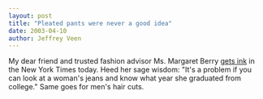 ```yaml
---
layout: post
title: "Pleated pants were never a good idea"
date: 2003-04-10
author: Jeffrey Veen
---
```

My dear friend and trusted fashion advisor Ms. Margaret Berry <a href="http://www.nytimes.com/2003/04/10/technology/circuits/10shop.html">gets ink</a> in the New York Times today. Heed her sage wisdom: "It's a problem if you can look at a woman's jeans and know what year she graduated from college." Same goes for men's hair cuts.

